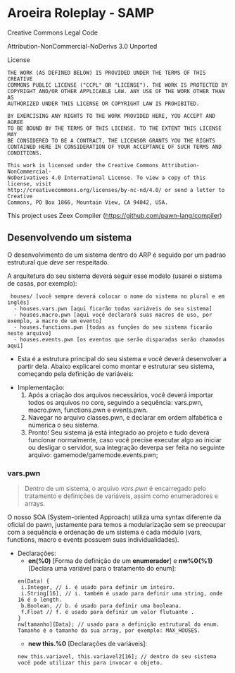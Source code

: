# Aroeira Roleplay - SAMP

Creative Commons Legal Code

  Attribution-NonCommercial-NoDerivs 3.0 Unported

  License

    THE WORK (AS DEFINED BELOW) IS PROVIDED UNDER THE TERMS OF THIS CREATIVE
    COMMONS PUBLIC LICENSE ("CCPL" OR "LICENSE"). THE WORK IS PROTECTED BY
    COPYRIGHT AND/OR OTHER APPLICABLE LAW. ANY USE OF THE WORK OTHER THAN AS
    AUTHORIZED UNDER THIS LICENSE OR COPYRIGHT LAW IS PROHIBITED.

    BY EXERCISING ANY RIGHTS TO THE WORK PROVIDED HERE, YOU ACCEPT AND AGREE
    TO BE BOUND BY THE TERMS OF THIS LICENSE. TO THE EXTENT THIS LICENSE MAY
    BE CONSIDERED TO BE A CONTRACT, THE LICENSOR GRANTS YOU THE RIGHTS
    CONTAINED HERE IN CONSIDERATION OF YOUR ACCEPTANCE OF SUCH TERMS AND
    CONDITIONS.

  	This work is licensed under the Creative Commons Attribution-NonCommercial-
    NoDerivatives 4.0 International License. To view a copy of this license, visit
    http://creativecommons.org/licenses/by-nc-nd/4.0/ or send a letter to Creative
    Commons, PO Box 1866, Mountain View, CA 94042, USA.
    
  This project uses Zeex Compiler (https://github.com/pawn-lang/compiler)

## Desenvolvendo um sistema

 O desenvolvimento de um sistema dentro do ARP é seguido por um padrao estrutural que _deve_ ser respeitado.
 
 A arquitetura do seu sistema deverá seguir esse modelo (usarei o sistema de casas, por exemplo):
  ```
   houses/ [você sempre deverá colocar o nome do sistema no plural e em inglês]
    - houses.vars.pwn [aqui ficarão todas variáveis do seu sistema]
    - houses.macro.pwn [aqui você declarará suas macros de uso, por exemplo, a macro de um evento]
    - houses.functions.pwn [todas as funções do seu sistema ficarão neste arquivo]
    - houses.events.pwn [os eventos que serão disparados serão chamados aqui]
  ```
    
 * Esta é a estrutura principal do seu sistema e você deverá desenvolver a partir dela. Abaixo explicarei como montar e estruturar seu sistema, começando pela definição de variáveis:
 
 - Implementação:
   1. Após a criação dos arquivos necessários, você deverá importar todos os arquivos no core, seguindo a sequência: vars.pwn, macro.pwn, functions.pwn e events.pwn.
   2. Navegar no arquivo classes.pwn, e declarar em ordem alfabética e númerica o seu sistema.
   3. Pronto! Seu sistema já está integrado ao projeto e tudo deverá funcionar normalmente, caso você precise executar algo ao iniciar ou desligar o servidor, sua integração deverpa ser feita no seguinte arquivo: gamemode/gamemode.events.pwn;

### vars.pwn
> Dentro de um sistema, o arquivo _vars.pwn_ é encarregado pelo tratamento e definições de variáveis, assim como enumeradores e arrays.

O nosso SOA (System-oriented Approach) utiliza uma syntax diferente da oficial do pawn, justamente para temos a modularização sem se preocupar com a sequência e ordenação de um sistema e cada módulo (vars, functions, macro e events possuem suas individualidades).

* Declarações:
  - **en(%0)** [Forma de definição de um **enumerador**] e **nw%0{%1}** [Declara uma variável para o tratamento do enum]:
  ```
  en(Data) {
   i.Integer, // i. é usado para definir um inteiro.
   i.String[16], // i. também é usado para definir uma string, onde 16 é o length.
   b.Boolean, // b. é usado para definir uma booleana.
   f.Float // f. é usado para definir um valor flutuante .
  }
  nw[tamanho]{Data}; // usado para a definição estrutural do enum. Tamanho é o tamanho da sua array, por exemplo: MAX_HOUSES.
  ```
  - **new this.%0** [Declarações de variáveis]:
  ```
  new this.variavel, this.variavel2[16]; // dentro do seu sistema você pode utilizar this para invocar o objeto.
  ```
